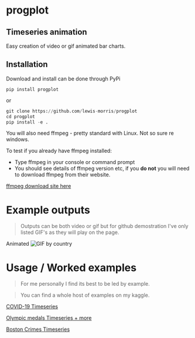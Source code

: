 # progplot

## Timeseries animation

Easy creation of video or gif animated bar charts.
 
## Installation

Download and install can be done through PyPi

```
pip install progplot
```
or

```python
git clone https://github.com/lewis-morris/progplot
cd progplot
pip install -e .
```

You will also need ffmpeg - pretty standard with Linux. Not so sure re windows.

To test if you already have ffmpeg installed:
* Type ffmpeg in your console or command prompt
* You should see details of ffmpeg version etc, if you **do not** you will need to download ffmpeg from their website.

[ffmpeg download site here](https://www.ffmpeg.org/download.html)

# Example outputs

> Outputs can be both video or gif but for github demostration I've only listed GIF's as they will play on the page. 

Animated 
![GIF by country](./examples/deathsbycountrywithflag.gif "Animated GIF by countrty ")

# Usage / Worked examples

> For me personally I find its best to be led by example.

> You can find a whole host of examples on my kaggle.

[COVID-19 Timeseries](https://www.kaggle.com/lewisgmorris/easy-time-series-animation)

[Olympic medals Timeseries + more](https://www.kaggle.com/lewisgmorris/olympic-timeseries-animation)

[Boston Crimes Timeseries](https://www.kaggle.com/lewisgmorris/crimes-timeseries-animation)

